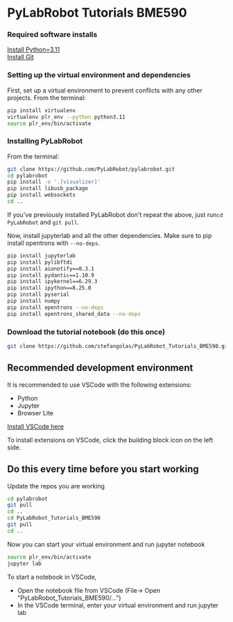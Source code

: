 # PyLabRobot Tutorials BME590

### Required software installs

[Install Python=3.11](https://www.python.org/downloads/release/python-3110/) </br>
[Install Git](https://git-scm.com/downloads)</br>


### Setting up the virtual environment and dependencies
First, set up a virtual environment to prevent conflicts with any other projects. From the terminal:
```bash
pip install virtualenv
virtualenv plr_env --python python3.11
source plr_env/bin/activate
```



### Installing PyLabRobot
From the terminal:</br>
```bash
git clone https://github.com/PyLabRobot/pylabrobot.git
cd pylabrobot
pip install -e '.[visualizer]'
pip install libusb_package
pip install websockets
cd ..
```

If you've previously installed PyLabRobot don't repeat the above, just run`cd PyLabRobot` and `git pull`.


Now, install jupyterlab and all the other dependencies. Make sure to pip install opentrons with `--no-deps`.
```bash
pip install jupyterlab
pip install pylibftdi
pip install aionotify==0.3.1
pip install pydantic==1.10.9
pip install ipykernel==6.29.3
pip install ipython==8.25.0
pip install pyserial
pip install numpy
pip install opentrons --no-deps
pip install opentrons_shared_data --no-deps
```

### Download the tutorial notebook (do this once)
```bash
git clone https://github.com/stefangolas/PyLabRobot_Tutorials_BME590.git
```


## Recommended development environment
It is recommended to use VSCode with the following extensions:
* Python
* Jupyter
* Browser Lite

[Install VSCode here](https://code.visualstudio.com/download) 

To install extensions on VSCode, click the building block icon on the left side.


##  Do this every time before you start working

Update the repos you are working 
```bash
cd pylabrobot
git pull
cd ..
cd PyLabRobot_Tutorials_BME590
git pull
cd ..
```

Now you can start your virtual environment and run jupyter notebook
```bash
source plr_env/bin/activate
jupyter lab
```

To start a notebook in VSCode, 
* Open the notebook file from VSCode (File-> Open "PyLabRobot_Tutorials_BME590/...")
* In the VSCode terminal, enter your virtual environment and run jupyter lab
